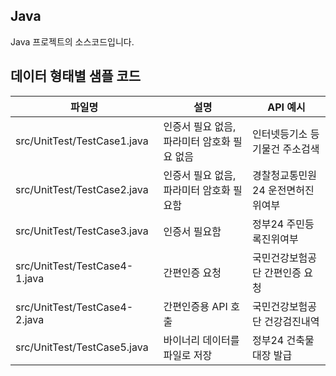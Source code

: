 ## Java
Java 프로젝트의 소스코드입니다.

## 데이터 형태별 샘플 코드
|파일명|설명|API 예시|
|---|---|---|
|src/UnitTest/TestCase1.java|인증서 필요 없음, 파라미터 암호화 필요 없음|인터넷등기소 등기물건 주소검색|
|src/UnitTest/TestCase2.java|인증서 필요 없음, 파라미터 암호화 필요함|경찰청교통민원24 운전면허진위여부|
|src/UnitTest/TestCase3.java|인증서 필요함|정부24 주민등록진위여부|
|src/UnitTest/TestCase4-1.java|간편인증 요청|국민건강보험공단 간편인증 요청|
|src/UnitTest/TestCase4-2.java|간편인증용 API 호출|국민건강보험공단 건강검진내역|
|src/UnitTest/TestCase5.java|바이너리 데이터를 파일로 저장|정부24 건축물대장 발급|
